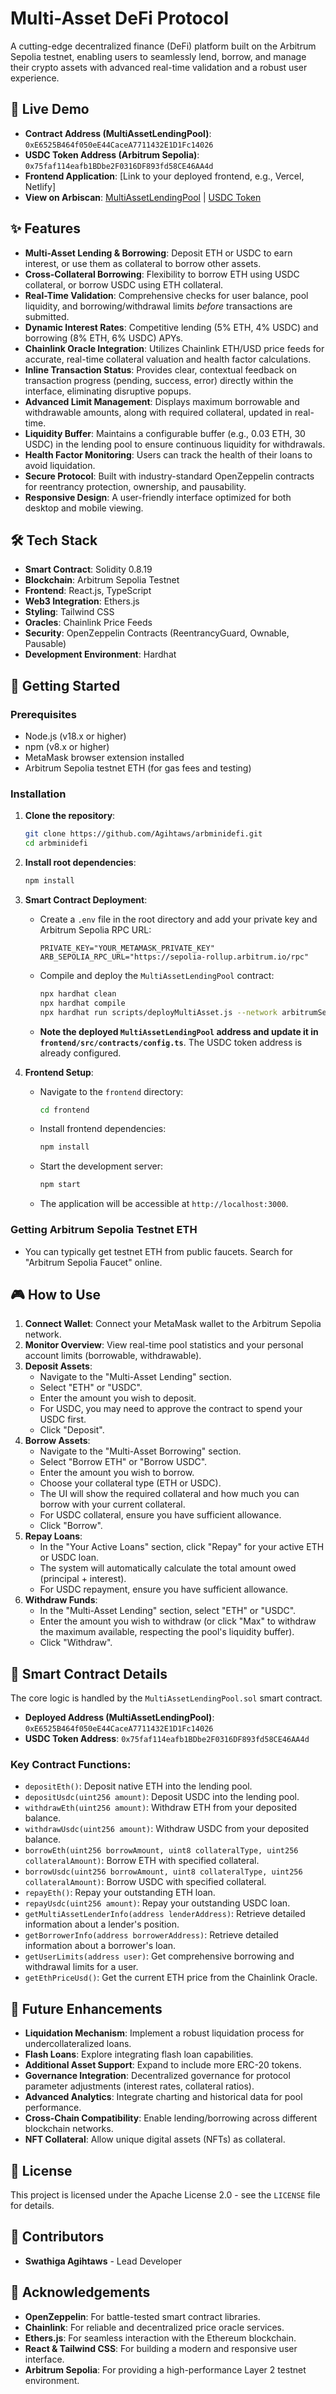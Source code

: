 # Multi-Asset DeFi Protocol

A cutting-edge decentralized finance (DeFi) platform built on the Arbitrum Sepolia testnet, enabling users to seamlessly lend, borrow, and manage their crypto assets with advanced real-time validation and a robust user experience.

## 🚀 Live Demo

- **Contract Address (MultiAssetLendingPool)**: `0xE6525B464f050eE44CaceA7711432E1D1Fc14026`
- **USDC Token Address (Arbitrum Sepolia)**: `0x75faf114eafb1BDbe2F0316DF893fd58CE46AA4d`
- **Frontend Application**: [Link to your deployed frontend, e.g., Vercel, Netlify]
- **View on Arbiscan**: [MultiAssetLendingPool](https://sepolia.arbiscan.io/address/0xE6525B464f050eE44CaceA7711432E1D1Fc14026) | [USDC Token](https://sepolia.arbiscan.io/token/0x75faf114eafb1BDbe2F0316DF893fd58CE46AA4d)

## ✨ Features

-   **Multi-Asset Lending & Borrowing**: Deposit ETH or USDC to earn interest, or use them as collateral to borrow other assets.
-   **Cross-Collateral Borrowing**: Flexibility to borrow ETH using USDC collateral, or borrow USDC using ETH collateral.
-   **Real-Time Validation**: Comprehensive checks for user balance, pool liquidity, and borrowing/withdrawal limits *before* transactions are submitted.
-   **Dynamic Interest Rates**: Competitive lending (5% ETH, 4% USDC) and borrowing (8% ETH, 6% USDC) APYs.
-   **Chainlink Oracle Integration**: Utilizes Chainlink ETH/USD price feeds for accurate, real-time collateral valuation and health factor calculations.
-   **Inline Transaction Status**: Provides clear, contextual feedback on transaction progress (pending, success, error) directly within the interface, eliminating disruptive popups.
-   **Advanced Limit Management**: Displays maximum borrowable and withdrawable amounts, along with required collateral, updated in real-time.
-   **Liquidity Buffer**: Maintains a configurable buffer (e.g., 0.03 ETH, 30 USDC) in the lending pool to ensure continuous liquidity for withdrawals.
-   **Health Factor Monitoring**: Users can track the health of their loans to avoid liquidation.
-   **Secure Protocol**: Built with industry-standard OpenZeppelin contracts for reentrancy protection, ownership, and pausability.
-   **Responsive Design**: A user-friendly interface optimized for both desktop and mobile viewing.

## 🛠️ Tech Stack

-   **Smart Contract**: Solidity 0.8.19
-   **Blockchain**: Arbitrum Sepolia Testnet
-   **Frontend**: React.js, TypeScript
-   **Web3 Integration**: Ethers.js
-   **Styling**: Tailwind CSS
-   **Oracles**: Chainlink Price Feeds
-   **Security**: OpenZeppelin Contracts (ReentrancyGuard, Ownable, Pausable)
-   **Development Environment**: Hardhat


## 🚀 Getting Started

### Prerequisites

-   Node.js (v18.x or higher)
-   npm (v8.x or higher)
-   MetaMask browser extension installed
-   Arbitrum Sepolia testnet ETH (for gas fees and testing)

### Installation

1.  **Clone the repository**:
    ```bash
    git clone https://github.com/Agihtaws/arbminidefi.git
    cd arbminidefi
    ```

2.  **Install root dependencies**:
    ```bash
    npm install
    ```

3.  **Smart Contract Deployment**:
    *   Create a `.env` file in the root directory and add your private key and Arbitrum Sepolia RPC URL:
        ```
        PRIVATE_KEY="YOUR_METAMASK_PRIVATE_KEY"
        ARB_SEPOLIA_RPC_URL="https://sepolia-rollup.arbitrum.io/rpc"
        ```
    *   Compile and deploy the `MultiAssetLendingPool` contract:
        ```bash
        npx hardhat clean
        npx hardhat compile
        npx hardhat run scripts/deployMultiAsset.js --network arbitrumSepolia
        ```
    *   **Note the deployed `MultiAssetLendingPool` address and update it in `frontend/src/contracts/config.ts`**. The USDC token address is already configured.

4.  **Frontend Setup**:
    *   Navigate to the `frontend` directory:
        ```bash
        cd frontend
        ```
    *   Install frontend dependencies:
        ```bash
        npm install
        ```
    *   Start the development server:
        ```bash
        npm start
        ```
    *   The application will be accessible at `http://localhost:3000`.

### Getting Arbitrum Sepolia Testnet ETH

-   You can typically get testnet ETH from public faucets. Search for "Arbitrum Sepolia Faucet" online.

## 🎮 How to Use

1.  **Connect Wallet**: Connect your MetaMask wallet to the Arbitrum Sepolia network.
2.  **Monitor Overview**: View real-time pool statistics and your personal account limits (borrowable, withdrawable).
3.  **Deposit Assets**:
    *   Navigate to the "Multi-Asset Lending" section.
    *   Select "ETH" or "USDC".
    *   Enter the amount you wish to deposit.
    *   For USDC, you may need to approve the contract to spend your USDC first.
    *   Click "Deposit".
4.  **Borrow Assets**:
    *   Navigate to the "Multi-Asset Borrowing" section.
    *   Select "Borrow ETH" or "Borrow USDC".
    *   Enter the amount you wish to borrow.
    *   Choose your collateral type (ETH or USDC).
    *   The UI will show the required collateral and how much you can borrow with your current collateral.
    *   For USDC collateral, ensure you have sufficient allowance.
    *   Click "Borrow".
5.  **Repay Loans**:
    *   In the "Your Active Loans" section, click "Repay" for your active ETH or USDC loan.
    *   The system will automatically calculate the total amount owed (principal + interest).
    *   For USDC repayment, ensure you have sufficient allowance.
6.  **Withdraw Funds**:
    *   In the "Multi-Asset Lending" section, select "ETH" or "USDC".
    *   Enter the amount you wish to withdraw (or click "Max" to withdraw the maximum available, respecting the pool's liquidity buffer).
    *   Click "Withdraw".

## 🔗 Smart Contract Details

The core logic is handled by the `MultiAssetLendingPool.sol` smart contract.

-   **Deployed Address (MultiAssetLendingPool)**: `0xE6525B464f050eE44CaceA7711432E1D1Fc14026`
-   **USDC Token Address**: `0x75faf114eafb1BDbe2F0316DF893fd58CE46AA4d`

### Key Contract Functions:

-   `depositEth()`: Deposit native ETH into the lending pool.
-   `depositUsdc(uint256 amount)`: Deposit USDC into the lending pool.
-   `withdrawEth(uint256 amount)`: Withdraw ETH from your deposited balance.
-   `withdrawUsdc(uint256 amount)`: Withdraw USDC from your deposited balance.
-   `borrowEth(uint256 borrowAmount, uint8 collateralType, uint256 collateralAmount)`: Borrow ETH with specified collateral.
-   `borrowUsdc(uint256 borrowAmount, uint8 collateralType, uint256 collateralAmount)`: Borrow USDC with specified collateral.
-   `repayEth()`: Repay your outstanding ETH loan.
-   `repayUsdc(uint256 amount)`: Repay your outstanding USDC loan.
-   `getMultiAssetLenderInfo(address lenderAddress)`: Retrieve detailed information about a lender's position.
-   `getBorrowerInfo(address borrowerAddress)`: Retrieve detailed information about a borrower's loan.
-   `getUserLimits(address user)`: Get comprehensive borrowing and withdrawal limits for a user.
-   `getEthPriceUsd()`: Get the current ETH price from the Chainlink Oracle.

## 🎯 Future Enhancements

-   **Liquidation Mechanism**: Implement a robust liquidation process for undercollateralized loans.
-   **Flash Loans**: Explore integrating flash loan capabilities.
-   **Additional Asset Support**: Expand to include more ERC-20 tokens.
-   **Governance Integration**: Decentralized governance for protocol parameter adjustments (interest rates, collateral ratios).
-   **Advanced Analytics**: Integrate charting and historical data for pool performance.
-   **Cross-Chain Compatibility**: Enable lending/borrowing across different blockchain networks.
-   **NFT Collateral**: Allow unique digital assets (NFTs) as collateral.

## 📄 License

This project is licensed under the Apache License 2.0 - see the `LICENSE` file for details.

## 👥 Contributors

-   **Swathiga Agihtaws** - Lead Developer

## 🙏 Acknowledgements

-   **OpenZeppelin**: For battle-tested smart contract libraries.
-   **Chainlink**: For reliable and decentralized price oracle services.
-   **Ethers.js**: For seamless interaction with the Ethereum blockchain.
-   **React & Tailwind CSS**: For building a modern and responsive user interface.
-   **Arbitrum Sepolia**: For providing a high-performance Layer 2 testnet environment.

